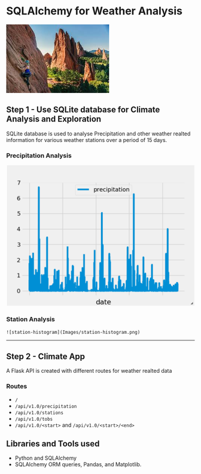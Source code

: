 # SQLAlchemy for Weather Analysis

![rock_climbing.png](Images/rock_climbing.png)

## Step 1 - Use SQLite database for Climate Analysis and Exploration
SQLite database is used to analyse Precipitation and other weather realted information for various weather stations over a period of 15 days.
### Precipitation Analysis

  ![precipitation](Images/precipitation.png)

### Station Analysis

    ![station-histogram](Images/station-histogram.png)

- - -

## Step 2 - Climate App

A Flask API is created with different routes for weather realted data

### Routes

* `/`
* `/api/v1.0/precipitation`
* `/api/v1.0/stations`
* `/api/v1.0/tobs`
* `/api/v1.0/<start>` and `/api/v1.0/<start>/<end>`

## Libraries and Tools used
- Python and SQLAlchemy 
- SQLAlchemy ORM queries, Pandas, and Matplotlib.
